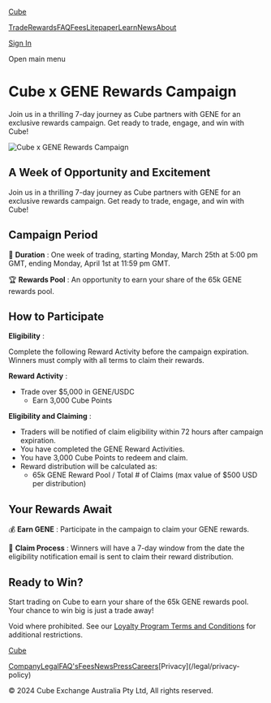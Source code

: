 [Cube](/ "Cube | The World's Fastest Crypto Exchange")

[Trade](/trade)[Rewards](/rewards)[FAQ](/faqs)[Fees](/fees)[Litepaper](/litepaper)[Learn](/learn)[News](/news)[About](/about)

[Sign In](/signin)

Open main menu

# Cube x GENE Rewards Campaign

Join us in a thrilling 7-day journey as Cube partners with GENE for an
exclusive rewards campaign. Get ready to trade, engage, and win with Cube!

![Cube x GENE Rewards
Campaign](/_next/image?url=https%3A%2F%2Fcdn.sanity.io%2Fimages%2Ffegzy4pk%2Fproduction%2F217fc7e4c41d1715c70c70629eaca25fa2431df7-2000x2000.png&w=3840&q=75)

## **A Week of Opportunity and Excitement**

Join us in a thrilling 7-day journey as Cube partners with GENE for an
exclusive rewards campaign. Get ready to trade, engage, and win with Cube!

## **Campaign Period**

📅 **Duration** : One week of trading, starting Monday, March 25th at 5:00 pm
GMT, ending Monday, April 1st at 11:59 pm GMT.

🏆 **Rewards Pool** : An opportunity to earn your share of the 65k GENE rewards
pool.

## **How to Participate**

**Eligibility** :

Complete the following Reward Activity before the campaign expiration. Winners
must comply with all terms to claim their rewards.

**Reward Activity** :

  * Trade over $5,000 in GENE/USDC
    * Earn 3,000 Cube Points

**Eligibility and Claiming** :

  * Traders will be notified of claim eligibility within 72 hours after campaign expiration.
  * You have completed the GENE Reward Activities.
  * You have 3,000 Cube Points to redeem and claim.
  * Reward distribution will be calculated as:
    * 65k GENE Reward Pool / Total # of Claims (max value of $500 USD per distribution)

## **Your Rewards Await**

💰 **Earn GENE** : Participate in the campaign to claim your GENE rewards.

🔗 **Claim Process** : Winners will have a 7-day window from the date the
eligibility notification email is sent to claim their reward distribution.

## **Ready to Win?**

Start trading on Cube to earn your share of the 65k GENE rewards pool. Your
chance to win big is just a trade away!  
  
Void where prohibited. See our [Loyalty Program Terms and
Conditions](https://www.cube.exchange/legal/rewards-terms) for additional
restrictions.

[Cube](/ "Cube | The World's Fastest Crypto Exchange")

[Company](/company)[Legal](/legal)[FAQ's](/faqs)[Fees](/fees)[News](/news)[Press](/press)[Careers](https://www.linkedin.com/company/cubexch/jobs)[Privacy](/legal/privacy-
policy)

[](https://www.twitter.com/cubexch)[](https://www.instagram.com/cubexch/)[](https://www.linkedin.com/company/cubexch)[](https://www.youtube.com/@cubexch)

© 2024 Cube Exchange Australia Pty Ltd, All rights reserved.

